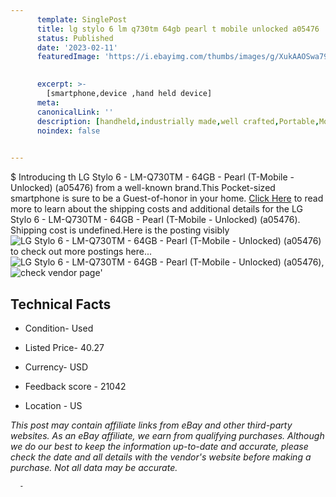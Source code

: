 ```yaml
---
      template: SinglePost
      title: lg stylo 6 lm q730tm 64gb pearl t mobile unlocked a05476 
      status: Published
      date: '2023-02-11'
      featuredImage: 'https://i.ebayimg.com/thumbs/images/g/XukAAOSwa79jxlGi/s-l225.jpg'
       

      excerpt: >-
        [smartphone,device ,hand held device]
      meta:
      canonicalLink: ''
      description: [handheld,industrially made,well crafted,Portable,Mobile,Compact,Convenient,Lightweight,Maneuverable,Man-portable,Miniature,Carriable,Hand-held,Light,Holdable,Transportable,Mobile device,Pocket-sized,On-the-go,Wireless,Cordless,Compact size,Convenient size, smartphone,device ,hand held device]
      noindex: false
      

---
```

$
      Introducing th LG Stylo 6 - LM-Q730TM - 64GB - Pearl (T-Mobile - Unlocked) (a05476) from a well-known brand.This Pocket-sized smartphone is sure to be a Guest-of-honor in your home. [Click Here](https://www.ebay.com/itm/255883820786?hash=item3b93dd3ef2%3Ag%3AXukAAOSwa79jxlGi&mkevt=1&mkcid=1&mkrid=711-53200-19255-0&campid=%253CePNCampaignId%253E&customid=%253CreferenceId%253E&toolid=10049) to read more to learn about the shipping costs and additional details for the LG Stylo 6 - LM-Q730TM - 64GB - Pearl (T-Mobile - Unlocked) (a05476). Shipping cost is undefined.Here is the posting visibly ![LG Stylo 6 - LM-Q730TM - 64GB - Pearl (T-Mobile - Unlocked) (a05476)](https://i.ebayimg.com/thumbs/images/g/XukAAOSwa79jxlGi/s-l225.jpg) to check out more postings here... ![LG Stylo 6 - LM-Q730TM - 64GB - Pearl (T-Mobile - Unlocked) (a05476)](https://i.ebayimg.com/images/g/XukAAOSwa79jxlGi/s-l1600.jpg), ![check vendor page](https://origin-galleryplus.ebayimg.com/ws/web/255883820786_2_0_1/225x225.jpg,https://origin-galleryplus.ebayimg.com/ws/web/255883820786_3_0_1/225x225.jpg)'

      

 ## Technical Facts 



     
      

 - Condition- Used 


      

 - Listed Price- 40.27 


      

 - Currency- USD 


      

 - Feedback score - 21042 


      

 - Location - US 


      
      

 *_This post may contain affiliate links from eBay and other third-party websites. As an eBay affiliate, we earn from qualifying purchases. Although we do our best to keep the information up-to-date and accurate, please check the date and all details with the vendor's website before making a purchase. Not all data may be accurate._*




      -
